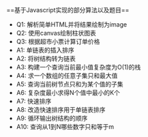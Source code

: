 ==基于Javascript实现的部分算法以及题目==


* Q1: 解析简单HTML并将结果绘制为image
* Q2: 使用canvas绘制柱状图表
* Q3: 根据超市小票计算订单价格
* A1: 单链表的插入排序
* A2: 将树结构转为链表
* A3: 构建一个查询当前最小值复杂度为O(1)的栈
* A4: 求一个数组的任意子集只和最大值
* A5: 查询当前树节点只和为某个值的子集
* A6: 复杂度最小求得N个值中最小的K个
* A7: 快速排序
* A8: 改造快速排序用于单链表排序
* A9: 循环输出树结构的顺序
* A10: 查询从1到N哪些数字只和等于m